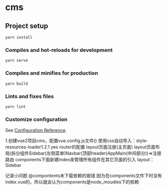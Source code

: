 # cms

## Project setup
```
yarn install
```

### Compiles and hot-reloads for development
```
yarn serve
```

### Compiles and minifies for production
```
yarn build
```

### Lints and fixes files
```
yarn lint
```

### Customize configuration
See [Configuration Reference](https://cli.vuejs.org/config/).


1.创建vue2项目cms，配置vue.config.js文件()  使用css自动导入：style-resources-loader1.2.1   yes
 router的配置  layout页面注册(主页面) layout页面布局(拆分组件Sidebar(左侧菜单)Navbar(顶部header)AppMain(中间部分))=>注册路由   components下面新建index来管理所有组件在其它页面的引入
 layout：Sidebar 



记录小问题
@compontents未下载依赖的报错 因为在components文件下时没有index.vue的，所以就会认为components是node_moudles下的依赖

